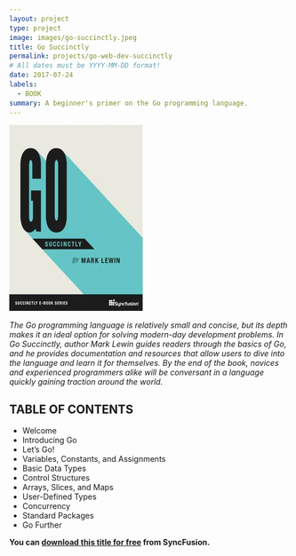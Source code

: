 ```yaml
---
layout: project
type: project
image: images/go-succinctly.jpeg
title: Go Succinctly
permalink: projects/go-web-dev-succinctly
# All dates must be YYYY-MM-DD format!
date: 2017-07-24
labels:
  - BOOK
summary: A beginner's primer on the Go programming language.
---
```


<img class="ui medium right floated rounded image" src="../images/go-succinctly.jpeg">

_The Go programming language is relatively small and concise, but its depth makes it an ideal option for solving modern-day development problems. In Go Succinctly, author Mark Lewin guides readers through the basics of Go, and he provides documentation and resources that allow users to dive into the language and learn it for themselves. By the end of the book, novices and experienced programmers alike will be conversant in a language quickly gaining traction around the world._

## TABLE OF CONTENTS

- Welcome
- Introducing Go
- Let’s Go!
- Variables, Constants, and Assignments
- Basic Data Types
- Control Structures
- Arrays, Slices, and Maps
- User-Defined Types
- Concurrency
- Standard Packages
- Go Further

**You can [download this title for free](https://www.syncfusion.com/succinctly-free-ebooks/confirmation/go-succinctly) from SyncFusion.**
